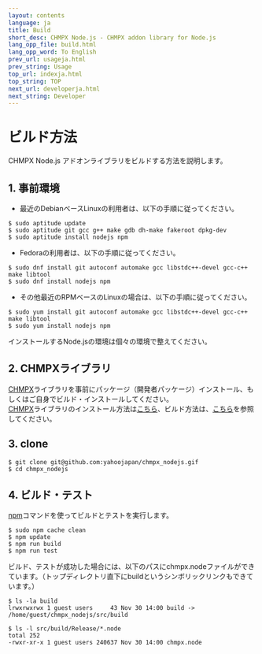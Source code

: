 ```yaml
---
layout: contents
language: ja
title: Build
short_desc: CHMPX Node.js - CHMPX addon library for Node.js
lang_opp_file: build.html
lang_opp_word: To English
prev_url: usageja.html
prev_string: Usage
top_url: indexja.html
top_string: TOP
next_url: developerja.html
next_string: Developer
---
```


# ビルド方法
CHMPX Node.js アドオンライブラリをビルドする方法を説明します。

## 1. 事前環境
- 最近のDebianベースLinuxの利用者は、以下の手順に従ってください。
```
$ sudo aptitude update
$ sudo aptitude git gcc g++ make gdb dh-make fakeroot dpkg-dev
$ sudo aptitude install nodejs npm
```
- Fedoraの利用者は、以下の手順に従ってください。
```
$ sudo dnf install git autoconf automake gcc libstdc++-devel gcc-c++ make libtool
$ sudo dnf install nodejs npm
```
- その他最近のRPMベースのLinuxの場合は、以下の手順に従ってください。
```
$ sudo yum install git autoconf automake gcc libstdc++-devel gcc-c++ make libtool
$ sudo yum install nodejs npm
```
インストールするNode.jsの環境は個々の環境で整えてください。

## 2. CHMPXライブラリ
[CHMPX](https://chmpx.antpick.ax/indexja.html)ライブラリを事前にパッケージ（開発者パッケージ）インストール、もしくはご自身でビルド・インストールしてください。  
[CHMPX](https://chmpx.antpick.ax/indexja.html)ライブラリのインストール方法は[こちら](https://chmpx.antpick.ax/usageja.html)、ビルド方法は、[こちら](https://chmpx.antpick.ax/buildja.html)を参照してください。

## 3. clone
```
$ git clone git@github.com:yahoojapan/chmpx_nodejs.gif
$ cd chmpx_nodejs
```

## 4. ビルド・テスト
[npm](https://www.npmjs.com/get-npm)コマンドを使ってビルドとテストを実行します。  
```
$ sudo npm cache clean
$ npm update
$ npm run build
$ npm run test
```
ビルド、テストが成功した場合には、以下のパスにchmpx.nodeファイルができています。（トップディレクトリ直下にbuildというシンボリックリンクもできています。）
```
$ ls -la build
lrwxrwxrwx 1 guest users     43 Nov 30 14:00 build -> /home/guest/chmpx_nodejs/src/build

$ ls -l src/build/Release/*.node
total 252
-rwxr-xr-x 1 guest users 240637 Nov 30 14:00 chmpx.node
```

